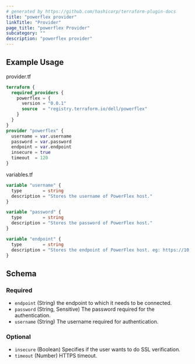 ```yaml
---
# generated by https://github.com/hashicorp/terraform-plugin-docs
title: "powerflex provider"
linkTitle: "Provider"
page_title: "powerflex Provider"
subcategory: ""
description: "powerflex provider"
---
```




## Example Usage

provider.tf
```terraform
terraform {
  required_providers {
    powerflex = {
      version = "0.0.1"
      source  = "registry.terraform.io/dell/powerflex"
    }
  }
}
provider "powerflex" {
  username = var.username
  password = var.password
  endpoint = var.endpoint
  insecure = true
  timeout  = 120
}
```

variables.tf
```terraform
variable "username" {
  type        = string
  description = "Stores the username of PowerFlex host."
}

variable "password" {
  type        = string
  description = "Stores the password of PowerFlex host."
}

variable "endpoint" {
  type        = string
  description = "Stores the endpoint of PowerFlex host. eg: https://10.1.1.1:443, here 443 is port where API requests are getting accepted"
}
```

<!-- schema generated by tfplugindocs -->
## Schema

### Required

- `endpoint` (String) the endpoint to which it needs to be connected.
- `password` (String, Sensitive) The password required for the authentication.
- `username` (String) The username required for authentication.

### Optional

- `insecure` (Boolean) Specifies if the user wants to do SSL verification.
- `timeout` (Number) HTTPS timeout.
